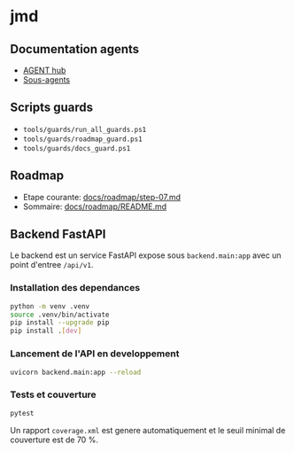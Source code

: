 # jmd

## Documentation agents
- [AGENT hub](AGENT.md)
- [Sous-agents](docs/agents/README.md)

## Scripts guards
- `tools/guards/run_all_guards.ps1`
- `tools/guards/roadmap_guard.ps1`
- `tools/guards/docs_guard.ps1`

## Roadmap
- Etape courante: [docs/roadmap/step-07.md](docs/roadmap/step-07.md)
- Sommaire: [docs/roadmap/README.md](docs/roadmap/README.md)

## Backend FastAPI
Le backend est un service FastAPI expose sous `backend.main:app` avec un point d'entree `/api/v1`.

### Installation des dependances
```bash
python -m venv .venv
source .venv/bin/activate
pip install --upgrade pip
pip install .[dev]
```

### Lancement de l'API en developpement
```bash
uvicorn backend.main:app --reload
```

### Tests et couverture
```bash
pytest
```
Un rapport `coverage.xml` est genere automatiquement et le seuil minimal de couverture est de 70 %.

